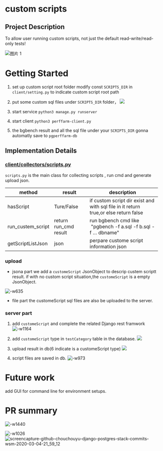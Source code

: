 # custom scripts

## Project Description 

To allow user running custom scripts, not just the default read-write/read-only tests!

![图片 1](media/15833156303321/%E5%9B%BE%E7%89%87%201.png)

# Getting Started
1. set up custom script root folder 
 modify const `SCRIPTS_DIR` in `client/setting.py` to indicate custom script root path 
1. put some custom sql files under  `SCRIPTS_DIR` folder，
![](media/15833156303321/15833192351768.jpg)

1. start service `python3 manage.py runserver`
2. start client `python3 perffarm-client.py`
3. the bgbench result and all the sql file under your `SCRIPTS_DIR`  gonna automatly save to  `pgperffarm-db` 


## Implementation Details

### [client/collectors/scripts.py](https://github.com/chouchouyu/django-postgres-stack/blob/wsm/client/collectors/scripts.py) 

`scripts.py` is the main class for collecting scripts , run cmd and generate upload json.


|method   | result  | description|
| --- | --- | --- |
| hasScript | Ture/False | if custom script dir exist and with sql file in it return true,or else return false |
| run_custem_script | return run_cmd result | run bgbench cmd like  "pgbench -f a.sql -f b.sql -f … dbname" | scripts collect with some method use for scriptcollection and jsonFormat.
|getScriptListJson|json|perpare custome script information json 

### upload 
* jsona part
 we add a `customeScript` JsonObject to descrip custem scriptt result.
    if with no custom script situation,the `customeScript` is a empty JsonObject.

![-w635](media/15833156303321/15833213432675.jpg)


* file part
the customeScript sql files are also be uploaded to the server.

### server part 
1. add `customeScript` and complete the related Django rest framwork
![-w1164](media/15833156303321/15833309564906.jpg)

2. add `customeScript` type  in `testCategory` table in the database.
![](media/15833156303321/15833221918648.jpg)
3. upload result in db(6 indicate is a customeScript type)
![](media/15833156303321/15833222762576.jpg)

4. script files are saved in db. 
 ![-w973](media/15833156303321/15833223950597.jpg)



# Future work
add GUI for command line for environment setups.

# PR summary
![-w1440](media/15833156303321/15833311858097.jpg)

 ![-w1026](media/15833156303321/15833310988582.jpg)
![screencapture-github-chouchouyu-django-postgres-stack-commits-wsm-2020-03-04-21_59_12](media/15833156303321/screencapture-github-chouchouyu-django-postgres-stack-commits-wsm-2020-03-04-21_59_12.png)

